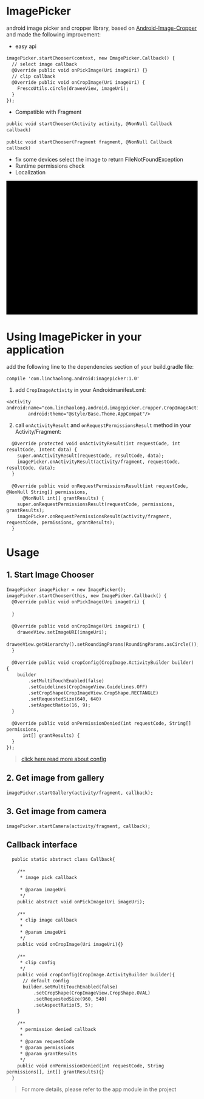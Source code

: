 # ImagePicker

android image picker and cropper library, based on  [Android-Image-Cropper](https://github.com/ArthurHub/Android-Image-Cropper)  and made the following improvement:

- easy api

```
imagePicker.startChooser(context, new ImagePicker.Callback() {
  // select image callback
  @Override public void onPickImage(Uri imageUri) {}
  // clip callback
  @Override public void onCropImage(Uri imageUri) {
    FrescoUtils.circle(draweeView, imageUri);
  }
});
```

- Compatible with Fragment

```
public void startChooser(Activity activity, @NonNull Callback callback)

public void startChooser(Fragment fragment, @NonNull Callback callback)
```

- fix some devices select the image to return FileNotFoundException
- Runtime permissions check
- Localization

![image](doc/demo.gif)

# Using ImagePicker in your application

add the following line to the dependencies section of your build.gradle file:

```
compile 'com.linchaolong.android:imagepicker:1.0'
```

1. add `CropImageActivity` in your Androidmanifest.xml:

```
<activity android:name="com.linchaolong.android.imagepicker.cropper.CropImageActivity"
        android:theme="@style/Base.Theme.AppCompat"/>
```

2. call  `onActivityResult` and `onRequestPermissionsResult` method in your Activity/Fragment:

```
  @Override protected void onActivityResult(int requestCode, int resultCode, Intent data) {
    super.onActivityResult(requestCode, resultCode, data);
    imagePicker.onActivityResult(activity/fragment, requestCode, resultCode, data);
  }

  @Override public void onRequestPermissionsResult(int requestCode, @NonNull String[] permissions,
      @NonNull int[] grantResults) {
    super.onRequestPermissionsResult(requestCode, permissions, grantResults);
    imagePicker.onRequestPermissionsResult(activity/fragment, requestCode, permissions, grantResults);
  }
```

# Usage

## 1. Start Image Chooser

```
ImagePicker imagePicker = new ImagePicker();
imagePicker.startChooser(this, new ImagePicker.Callback() {
  @Override public void onPickImage(Uri imageUri) {

  }

  @Override public void onCropImage(Uri imageUri) {
    draweeView.setImageURI(imageUri);
    draweeView.getHierarchy().setRoundingParams(RoundingParams.asCircle());
  }

  @Override public void cropConfig(CropImage.ActivityBuilder builder) {
    builder
        .setMultiTouchEnabled(false)
        .setGuidelines(CropImageView.Guidelines.OFF)
        .setCropShape(CropImageView.CropShape.RECTANGLE)
        .setRequestedSize(640, 640)
        .setAspectRatio(16, 9);
  }

  @Override public void onPermissionDenied(int requestCode, String[] permissions,
      int[] grantResults) {
  }
});
```
> [click here read more about config](https://github.com/ArthurHub/Android-Image-Cropper/wiki)

## 2. Get image from gallery

```
imagePicker.startGallery(activity/fragment, callback);
```

## 3. Get image from camera

```
imagePicker.startCamera(activity/fragment, callback);
```

## Callback interface

```
  public static abstract class Callback{

    /**
     * image pick callback

     * @param imageUri
     */
    public abstract void onPickImage(Uri imageUri);

    /**
     * clip image callback
     *
     * @param imageUri
     */
    public void onCropImage(Uri imageUri){}

    /**
     * clip config
     */
    public void cropConfig(CropImage.ActivityBuilder builder){
      // default config
      builder.setMultiTouchEnabled(false)
          .setCropShape(CropImageView.CropShape.OVAL)
          .setRequestedSize(960, 540)
          .setAspectRatio(5, 5);
    }

    /**
     * permission denied callback
     *
     * @param requestCode
     * @param permissions
     * @param grantResults
     */
    public void onPermissionDenied(int requestCode, String permissions[], int[] grantResults){}
  }
```

> For more details, please refer to the app module in the project
